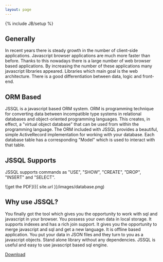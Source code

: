 ```yaml
---
layout: page
---
```


{% include JB/setup %}

<div class="row">

<div class="posts col-md-4">
<h2 class="col">Generally</h2>
In recent years there is steady growth in the number of client-side applications. 
Javascript browser applications are much more faster than before.
Thanks to this nowadays there is a large number of web browser based applications. By increasing the number of these applications
many javascript libraries appeared.
Libraries which main goal is the web architecture. There is a good differentiation between data, logic and front-end.
<h2 class="col">ORM Based</h2>
JSSQL is a javascript based ORM system. ORM is programming technique for converting data between incompatible type systems in 
relational databases and object-oriented programming languages. This creates, in effect, 
a "virtual object database" that can be used from within the programming language. 
The ORM included with JSSQL provides a beautiful, simple ActiveRecord implementation for working with your 
database. Each database table has a corresponding "Model" which is used to interact with that table.
</div>

<div class="posts col-md-4">
<h2 class="col">JSSQL Supports</h2>
JSSQL supports commands as "USE", "SHOW", "CREATE", "DROP", "INSERT" and "SELECT".

![get the PDF]({{ site.url }}/images/database.png)
</div>

<div class="posts col-md-4">
<h2 class="col">Why use JSSQL?</h2>
You finally got the tool which gives you the opportunity to work with sql and javascript in your browser.
You possess your own data in local storage.
It supports indexes and has a rich join support. It gives you the opportunity to merge javascript and sql and get a new language.
It is offline based application. You put your data in JSON files and they turn to you as a javascript objects.
Stand alone library without any dependencies. JSSQL is useful and easy to use javascript based sql engine.

<p><a href="jsdb-2.js.zip" id="download_button" download> Download </a></p>

</div>
</div>


